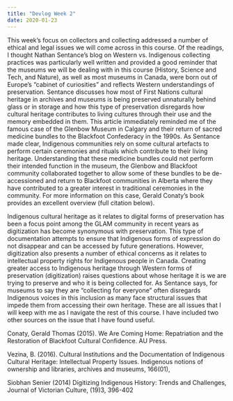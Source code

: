 ```yaml
---
title: "Devlog Week 2"
date: 2020-01-23
---
```


This week’s focus on collectors and collecting addressed a number of ethical and legal issues we will come across in this course. Of the readings, I thought Nathan Sentance’s blog on Western vs. Indigenous collecting practices was particularly well written and provided a good reminder that the museums we will be dealing with in this course (History, Science and Tech, and Nature), as well as most museums in Canada, were born out of Europe’s “cabinet of curiosities” and reflects Western understandings of preservation. Sentance discusses how most of First Nations cultural heritage in archives and museums is being preserved unnaturally behind glass or in storage and how this type of preservation disregards how cultural heritage contributes to living cultures through their use and the memory embedded in them. This article immediately reminded me of the famous case of the Glenbow Museum in Calgary and their return of sacred medicine bundles to the Blackfoot Confederacy in the 1990s. As Sentance made clear, Indigenous communities rely on some cultural artefacts to perform certain ceremonies and rituals which contribute to their living heritage. Understanding that these medicine bundles could not perform their intended function in the museum, the Glenbow and Blackfoot community collaborated together to allow some of these bundles to be de-accessioned and return to Blackfoot communities in Alberta where they have contributed to a greater interest in traditional ceremonies in the community. For more information on this case, Gerald Conaty’s book provides an excellent overview (full citation below).

Indigenous cultural heritage as it relates to digital forms of preservation has been a focus point among the GLAM community in recent years as digitization has become synonymous with preservation. This type of documentation attempts to ensure that Indigenous forms of expression do not disappear and can be accessed by future generations. However, digitization also presents a number of ethical concerns as it relates to intellectual property rights for Indigenous people in Canada. Creating greater access to Indigenous heritage through Western forms of preservation (digitization) raises questions about whose heritage it is we are trying to preserve and who it is being collected for. As Sentance says, for museums to say they are “collecting for everyone” often disregards Indigenous voices in this inclusion as many face structural issues that impede them from accessing their own heritage. These are all issues that I will keep with me as I navigate the rest of this course. I have included two other sources on the issue that I have found useful. 

Conaty, Gerald Thomas (2015). We Are Coming Home: Repatriation and the Restoration of Blackfoot Cultural Confidence. AU Press.

Vezina, B. (2016). Cultural Institutions and the Documentation of Indigenous Cultural Heritage: Intellectual Property Issues. Indigenous notions of ownership and libraries, archives and museums, 166(01),

Siobhan Senier (2014) Digitizing Indigenous History: Trends and Challenges, Journal of Victorian Culture, (19)3, 396-402
